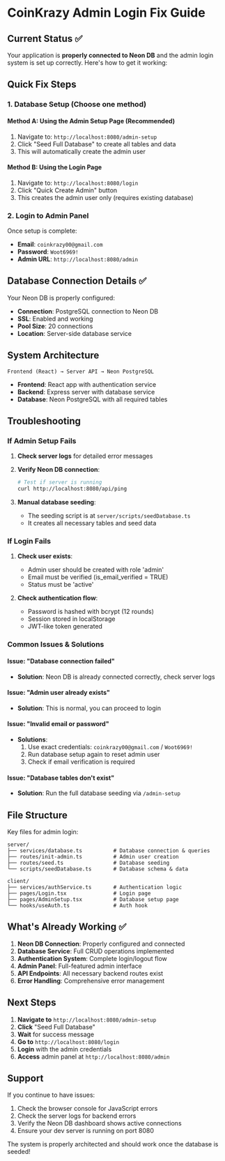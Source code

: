 # CoinKrazy Admin Login Fix Guide

## Current Status ✅

Your application is **properly connected to Neon DB** and the admin login system is set up correctly. Here's how to get it working:

## Quick Fix Steps

### 1. **Database Setup** (Choose one method)

#### Method A: Using the Admin Setup Page (Recommended)

1. Navigate to: `http://localhost:8080/admin-setup`
2. Click "Seed Full Database" to create all tables and data
3. This will automatically create the admin user

#### Method B: Using the Login Page

1. Navigate to: `http://localhost:8080/login`
2. Click "Quick Create Admin" button
3. This creates the admin user only (requires existing database)

### 2. **Login to Admin Panel**

Once setup is complete:

- **Email**: `coinkrazy00@gmail.com`
- **Password**: `Woot6969!`
- **Admin URL**: `http://localhost:8080/admin`

## Database Connection Details ✅

Your Neon DB is properly configured:

- **Connection**: PostgreSQL connection to Neon DB
- **SSL**: Enabled and working
- **Pool Size**: 20 connections
- **Location**: Server-side database service

## System Architecture

```
Frontend (React) → Server API → Neon PostgreSQL
```

- **Frontend**: React app with authentication service
- **Backend**: Express server with database service
- **Database**: Neon PostgreSQL with all required tables

## Troubleshooting

### If Admin Setup Fails

1. **Check server logs** for detailed error messages
2. **Verify Neon DB connection**:

   ```bash
   # Test if server is running
   curl http://localhost:8080/api/ping
   ```

3. **Manual database seeding**:
   - The seeding script is at `server/scripts/seedDatabase.ts`
   - It creates all necessary tables and seed data

### If Login Fails

1. **Check user exists**:

   - Admin user should be created with role 'admin'
   - Email must be verified (is_email_verified = TRUE)
   - Status must be 'active'

2. **Check authentication flow**:
   - Password is hashed with bcrypt (12 rounds)
   - Session stored in localStorage
   - JWT-like token generated

### Common Issues & Solutions

#### Issue: "Database connection failed"

- **Solution**: Neon DB is already connected correctly, check server logs

#### Issue: "Admin user already exists"

- **Solution**: This is normal, you can proceed to login

#### Issue: "Invalid email or password"

- **Solutions**:
  1. Use exact credentials: `coinkrazy00@gmail.com` / `Woot6969!`
  2. Run database setup again to reset admin user
  3. Check if email verification is required

#### Issue: "Database tables don't exist"

- **Solution**: Run the full database seeding via `/admin-setup`

## File Structure

Key files for admin login:

```
server/
├── services/database.ts          # Database connection & queries
├── routes/init-admin.ts          # Admin user creation
├── routes/seed.ts                # Database seeding
└── scripts/seedDatabase.ts       # Database schema & data

client/
├── services/authService.ts       # Authentication logic
├── pages/Login.tsx               # Login page
├── pages/AdminSetup.tsx          # Database setup page
└── hooks/useAuth.ts              # Auth hook
```

## What's Already Working ✅

1. **Neon DB Connection**: Properly configured and connected
2. **Database Service**: Full CRUD operations implemented
3. **Authentication System**: Complete login/logout flow
4. **Admin Panel**: Full-featured admin interface
5. **API Endpoints**: All necessary backend routes exist
6. **Error Handling**: Comprehensive error management

## Next Steps

1. **Navigate to** `http://localhost:8080/admin-setup`
2. **Click** "Seed Full Database"
3. **Wait** for success message
4. **Go to** `http://localhost:8080/login`
5. **Login** with the admin credentials
6. **Access** admin panel at `http://localhost:8080/admin`

## Support

If you continue to have issues:

1. Check the browser console for JavaScript errors
2. Check the server logs for backend errors
3. Verify the Neon DB dashboard shows active connections
4. Ensure your dev server is running on port 8080

The system is properly architected and should work once the database is seeded!
